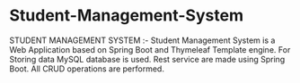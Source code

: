 # Student-Management-System

STUDENT MANAGEMENT SYSTEM :-
    Student Management System is a Web Application based on Spring Boot and Thymeleaf Template engine.
    For Storing data MySQL database is used.
    Rest service are made using Spring Boot.
    All CRUD operations are performed.
 
